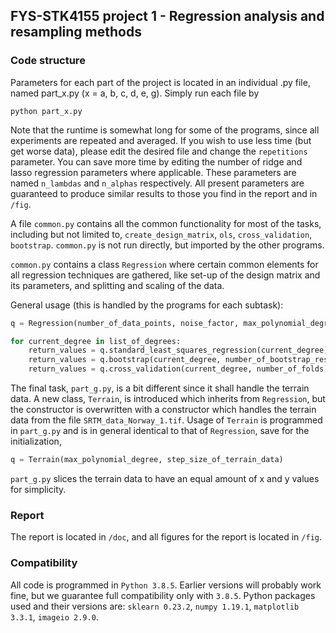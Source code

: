 ## FYS-STK4155 project 1 - Regression analysis and resampling methods
### Code structure
Parameters for each part of the project is located in an individual .py file, named part_x.py (x = a, b, c, d, e, g). Simply run each file by

```
python part_x.py
```

Note that the runtime is somewhat long for some of the programs, since all experiments are repeated and averaged. If you wish to use less time (but get worse data), please edit the desired file and change the ```repetitions``` parameter. You can save more time by editing the number of ridge and lasso regression parameters where applicable. These parameters are named ```n_lambdas``` and ```n_alphas``` respectively. All present parameters are guaranteed to produce similar results to those you find in the report and in ```/fig```.

A file ```common.py``` contains all the common functionality for most of the tasks, including but not limited to, ```create_design_matrix```, ```ols```, ```cross_validation```, ```bootstrap```. ```common.py``` is not run directly, but imported by the other programs.

```common.py``` contains a class ```Regression``` where certain common elements for all regression techniques are gathered, like set-up of the design matrix and its parameters, and splitting and scaling of the data.

General usage (this is handled by the programs for each subtask):

``` Python
q = Regression(number_of_data_points, noise_factor, max_polynomial_degree)  # Design matrix is created, noise is added to data, data is split and scaled.

for current_degree in list_of_degrees:
    return_values = q.standard_least_squares_regression(current_degree)
    return_values = q.bootstrap(current_degree, number_of_bootstrap_resamples)
    return_values = q.cross_validation(current_degree, number_of_folds)
```

The final task, ```part_g.py```, is a bit different since it shall handle the terrain data. A new class, ```Terrain```, is introduced which inherits from ```Regression```, but the constructor is overwritten with a constructor which handles the terrain data from the file ```SRTM_data_Norway_1.tif```. Usage of ```Terrain``` is programmed in ```part_g.py``` and is in general identical to that of ```Regression```, save for the initialization,

``` Python
q = Terrain(max_polynomial_degree, step_size_of_terrain_data)
```

```part_g.py``` slices the terrain data to have an equal amount of x and y values for simplicity.


### Report
The report is located in ```/doc```, and all figures for the report is located in ```/fig```.

### Compatibility
All code is programmed in ```Python 3.8.5```. Earlier versions will probably work fine, but we guarantee full compatibility only with ```3.8.5```. Python packages used and their versions are: ```sklearn 0.23.2```, ```numpy 1.19.1```, ```matplotlib 3.3.1```, ```imageio 2.9.0```.